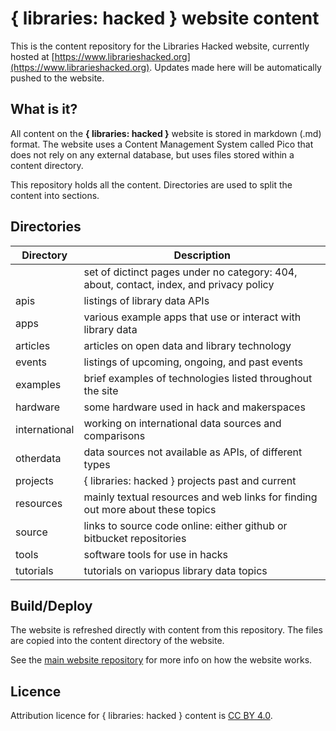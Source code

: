 # { libraries: hacked } website content

This is the content repository for the Libraries Hacked website, currently hosted at [https://www.librarieshacked.org](https://www.librarieshacked.org).  Updates made here will be automatically pushed to the website.

## What is it?

All content on the **{ libraries: hacked }** website is stored in markdown (.md) format.  The website uses a Content Management System called Pico that does not rely on any external database, but uses files stored within a content directory.

This repository holds all the content. Directories are used to split the content into sections.

## Directories

| Directory | Description |
| --------- | ----------- |
| | set of dictinct pages under no category: 404, about, contact, index, and privacy policy |
| apis | listings of library data APIs |
| apps | various example apps that use or interact with library data |
| articles | articles on open data and library technology |
| events | listings of upcoming, ongoing, and past events |
| examples | brief examples of technologies listed throughout the site |
| hardware | some hardware used in hack and makerspaces |
| international | working on international data sources and comparisons |
| otherdata | data sources not available as APIs, of different types |
| projects | { libraries: hacked } projects past and current  |
| resources | mainly textual resources and web links for finding out more about these topics |
| source | links to source code online: either github or bitbucket repositories |
| tools | software tools for use in hacks |
| tutorials | tutorials on variopus library data topics |

## Build/Deploy

The website is refreshed directly with content from this repository.  The files are copied into the content directory of the website.

See the [main website repository](https://github.com/librarieshacked/libraries-hacked-website) for more info on how the website works.

## Licence

Attribution licence for { libraries: hacked } content is [CC BY 4.0](https://creativecommons.org/licenses/by/4.0/).